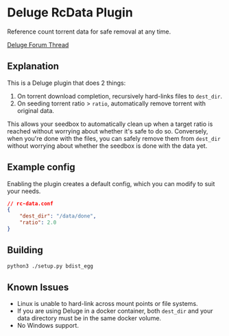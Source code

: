 # Deluge RcData Plugin

Reference count torrent data for safe removal at any time.

[Deluge Forum Thread](https://forum.deluge-torrent.org/viewtopic.php?f=9&t=55922)

## Explanation

This is a Deluge plugin that does 2 things:
1. On torrent download completion, recursively hard-links files to `dest_dir`.
2. On seeding torrent ratio > `ratio`, automatically remove torrent with original data.

This allows your seedbox to automatically clean up when a target ratio is reached without worrying about whether it's safe to do so. Conversely, when you're done with the files, you can safely remove them from `dest_dir` without worrying about whether the seedbox is done with the data yet.

## Example config

Enabling the plugin creates a default config, which you can modify to suit your needs.

```json
// rc-data.conf
{
    "dest_dir": "/data/done",
    "ratio": 2.0
}
```

## Building

```bash
python3 ./setup.py bdist_egg
```

## Known Issues

* Linux is unable to hard-link across mount points or file systems.
* If you are using Deluge in a docker container, both `dest_dir` and your data directory must be in the same docker volume.
* No Windows support.
